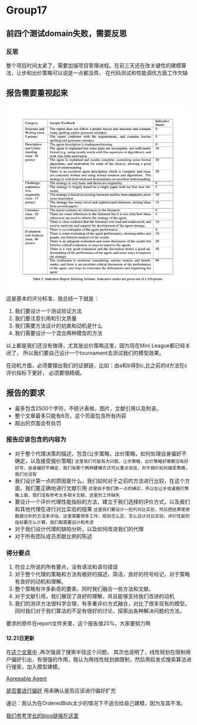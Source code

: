 # Group17
## 前四个测试domain失败，需要反思

### 反思
整个项目时间太紧了，需要加强项目管理进程。在前三天还在改关键性的建模算法，让步和出价策略可以说是一点都没弄。
在代码测试和性能调优方面工作欠缺

## 报告需要重视起来
<img alt="img.png" height="500" src="./etc/img.png" width="500"/>

这是基本的评分标准，我总结一下就是：

1. 我们要设计一个测试验证方法
2. 我们要注意引用和引文质量
3. 我们需要方法设计的初衷和动机是什么
4. 我们需要设计一个混合两种模型的方法

以上都是我们还没有做得，尤其是出价策略这里，因为现在Mini League都已经关闭了，
所以我们要自己设计一个tournament去测试我们的模型效果。

在动机方面，必须要摆出我们的证据链，比如：由a和b得到c,比之前的d方法在c评价指标下更好，
必须要很精细。

## 报告的要求

- 最多包含2500个字符，不统计表格，图片，文献引用以及附录。
- 整个文章最多只能有6页，这个页面包含所有内容
- 超出的页面会有处罚

### 报告应该包含的内容为
- 对于整个代理决策的描述，包含(让步策略，出价策略，如何处理自身偏好不确定，以及接受报价策略)
`这里我们可能有大问题，让步策略，出价策略好像都没有好好写，自身偏好不确定，我们有那个两种建模方式可以重点说说，对于报价如何接受策略，我们也没有`
- 我们设计第一点的原因是什么，我们如何对于之前的方法进行比较，在这个方面，我们要正确地进行文献引用
`这里由于我们第一点的确实，所以在让步或者报价策略上面，我们没有参考太多相关文献，这里的工作缺失`
- 要设计一个评价代理性能指标的方法，建立于我们选择的评价方式，以及我们和其他代理在进行对比实验的结果
`这里我们要设计一些列对比实验，然后把结果使用数据分析的方法来评估，这里需要很多工作，规则怎么定，怎么设计对比实验，评价性能的指标要怎么计算，我们都需要设计和考虑`
- 对于我们设计代理的缺陷分析，以及如何改进我们的代理
- 对于所有团队成员贡献比例的陈述

### 得分要点
1. 符合上所说的所有要点，没有语法和语句错误
2. 对于整个代理的策略和方法有极好的描述，简洁，良好的符号标记，对于策略有良好的动机和理解。
3. 整个策略有许多新奇的要素，同时我们融合一些方法和文献。
4. 对于文献引用，我们展现了良好的理解，并且能够支持我们改进的动机
5. 我们的测评方法很科学合理，有多重评价方式融合，对比了很多现有的模型。同时我们对于我们算法的不足有很好的讨论，探索出各种解决问题的方法。

要求的原件在report文件夹里，这个报告值25%，大家要努力啊

#### 12.21日更新
在[这个文章中](https://link.springer.com/content/pdf/10.1007%2F978-3-030-17294-7_9.pdf) ,再次强调了搜索半径这个问题，
其次也说明了，线性规划在限制用户偏好引出，有很强的作用，我认为用线性规划做限制，然后用启发式搜索算法进行搜索，加入模型建模。


[Agreeable Agent](https://link.springer.com/article/10.1007/s10489-021-02638-2)

[是否要进行偏好](https://homepages.cwi.nl/~baarslag/pub/The_Value_of_Information_in_Automated_Negotiation_A_Decision_Model_for_Eliciting_User_Preferences.pdf)
用来确认是否应该进行偏好扩充

速记：我认为在OrderedBids太少的情况下不适合给自己建模，因为及其不准。

[我们参考学长的blog链接在这里](https://robinluonanjing.github.io/UoSouthampton-Intelligent-Agent-Docs)